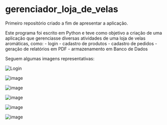 # gerenciador_loja_de_velas
 
 Primeiro repositório criado a fim de apresentar a aplicação.
 
 Este programa foi escrito em Python e teve como objetivo a criação de uma aplicação que gerenciasse diversas atividades de uma loja de velas aromáticas, como:
    - login
    - cadastro de produtos
    - cadastro de pedidos
    - geração de relatórios em PDF
    - armazenamento em Banco de Dados
    
  Seguem algumas imagens representativas:
  
  
  ![Login](https://user-images.githubusercontent.com/113831781/231111985-fcd60d89-a79f-4400-aa07-1f3eb45e4b27.PNG)
  
  ![image](https://user-images.githubusercontent.com/113831781/231112455-cf47c4f5-da6d-458c-a377-f129c02f267c.png)

  ![image](https://user-images.githubusercontent.com/113831781/231112799-01f9523b-1be5-4bc5-9b31-f2529112bab6.png)
  
  ![image](https://user-images.githubusercontent.com/113831781/231113114-0ae361aa-8103-4e82-90fe-cccf4ea9a78a.png)
  
  ![image](https://user-images.githubusercontent.com/113831781/231113829-237ad7e6-25f3-43d6-8861-f2937ed9d422.png)
  
  ![image](https://user-images.githubusercontent.com/113831781/231114539-48966929-880e-4f91-93a4-199da83f670a.png)


